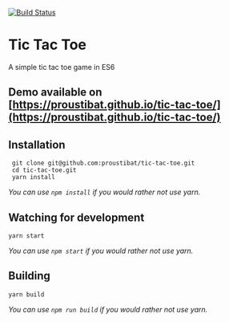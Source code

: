 [![Build Status](https://travis-ci.org/proustibat/demo-rellax.svg?branch=master)](https://travis-ci.org/proustibat/demo-rellax) 

# Tic Tac Toe 
A simple tic tac toe game in ES6

## Demo available on [https://proustibat.github.io/tic-tac-toe/](https://proustibat.github.io/tic-tac-toe/)

## Installation

```
 git clone git@github.com:proustibat/tic-tac-toe.git
 cd tic-tac-toe.git
 yarn install
```
*You can use `npm install` if you would rather not use yarn.*

## Watching for development
```
yarn start
```
*You can use `npm start` if you would rather not use yarn.*

## Building
```
yarn build
```
*You can use `npm run build` if you would rather not use yarn.*
